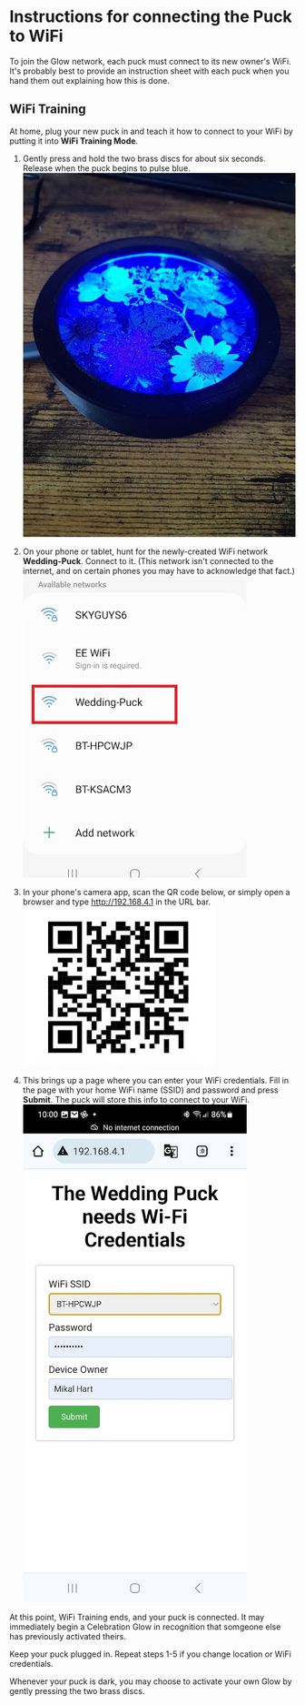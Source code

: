 # Instructions for connecting the Puck to WiFi

To join the Glow network, each puck must connect to its new owner's WiFi. It's probably best to provide an instruction sheet with each puck when you hand them out explaining how this is done.

## WiFi Training

At home, plug your new puck in and teach it how to connect to your WiFi by putting it into **WiFi Training Mode**.

1. Gently press and hold the two brass discs for about six seconds.  Release when the puck begins to pulse blue.
![Blue Glow](Images/Blue-Glow.jpg)

1. On your phone or tablet, hunt for the newly-created WiFi network **Wedding-Puck**.  Connect to it.  (This network isn't connected to the internet, and on certain phones you may have to acknowledge that fact.)
![WiFi SSIDs](Images/WiFi-SSIDs.jpg)
1. In your phone's camera app, scan the QR code below, or simply open a browser and type <http://192.168.4.1> in the URL bar.
![QR for Credentials](Images/QR-for-Credentials.jpg)
1. This brings up a page where you can enter your WiFi credentials. Fill in the page with your home WiFi name (SSID) and password and press **Submit**.  The puck will store this info to connect to your WiFi.
![Enter Credentials](Images/Wedding-Puck-Needs-WiFi-Credentials.jpg)

At this point, WiFi Training ends, and your puck is connected.  It may immediately begin a Celebration Glow in recognition that somgeone else has previously activated theirs.

Keep your puck plugged in.  Repeat steps 1-5 if you change location or WiFi credentials.

Whenever your puck is dark, you may choose to activate your own Glow by gently pressing the two brass discs.
